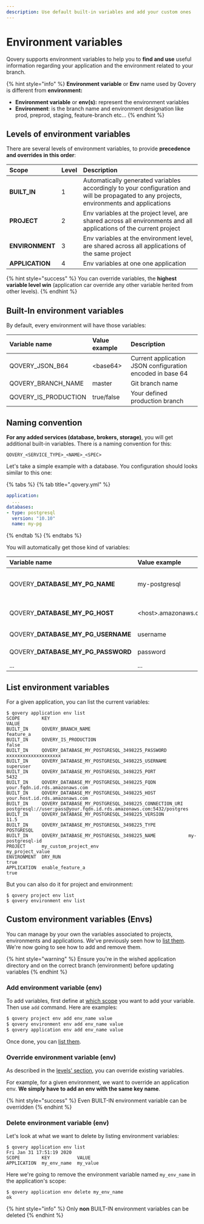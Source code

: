 ```yaml
---
description: Use default built-in variables and add your custom ones
---
```


# Environment variables

Qovery supports environment variables to help you to **find and use** useful information regarding your application and the environment related to your branch.

{% hint style="info" %}
**Environment variable** or **Env** name used by Qovery is different from **environment:**

* **Environment variable** or **env\(s\):** represent the environment variables
* **Environment**: is the branch name and environment designation like prod, preprod, staging, feature-branch etc...
{% endhint %}

## Levels of environment variables

There are several levels of environment variables, to provide **precedence and overrides in this order**:

| Scope | Level | Description |
| :--- | :--- | :--- |
| **BUILT\_IN** | 1 | Automatically generated variables accordingly to your configuration and will be propagated to any projects, environments and applications |
| **PROJECT** | 2 | Env variables at the project level, are shared across all environments and all applications of the current project |
| **ENVIRONMENT** | 3 | Env variables at the environment level, are shared across all applications of the same project |
| **APPLICATION** | 4 | Env variables at one one application |

{% hint style="success" %}
You can override variables, the **highest variable level win** \(application car override any other variable herited from other levels\).
{% endhint %}

## Built-In environment variables

By default, every environment will have those variables:

| Variable name | Value example | Description |
| :--- | :--- | :--- |
| QOVERY\_JSON\_B64 | &lt;base64&gt; | Current application JSON configuration encoded in base 64 |
| QOVERY\_BRANCH\_NAME | master | Git branch name |
| QOVERY\_IS\_PRODUCTION | true/false | Your defined production branch |

## Naming convention

**For any added services \(database, brokers, storage\)**, you will get additional built-in variables. There is a naming convention for this:

```text
QOVERY_<SERVICE_TYPE>_<NAME>_<SPEC>
```

Let's take a simple example with a database. You configuration should looks similar to this one:

{% tabs %}
{% tab title=".qovery.yml" %}
```yaml
application:
  ...
databases:
- type: postgresql
  version: "10.10"
  name: my-pg
```
{% endtab %}
{% endtabs %}

You will automatically get those kind of variables:

| Variable name | Value example | Description |
| :--- | :--- | :--- |
| QOVERY\_**DATABASE**\_**MY\_PG**\_**NAME** | my-postgresql | Name of your PostgreSQL database |
| QOVERY\_**DATABASE**\_**MY\_PG**\_**HOST** | &lt;host&gt;.amazonaws.com | PostgreSQL host address |
| QOVERY\_**DATABASE**\_**MY\_PG**\_**USERNAME** | username | PostgreSQL username |
| QOVERY\_**DATABASE**\_**MY\_PG**\_**PASSWORD** | password | PostgreSQL password |
| ... | ... | ... |

## List environment variables

For a given application, you can list the current variables:

```text
$ qovery application env list
SCOPE        KEY                                                   VALUE
BUILT_IN     QOVERY_BRANCH_NAME                                    feature_a
BUILT_IN     QOVERY_IS_PRODUCTION                                  false
BUILT_IN     QOVERY_DATABASE_MY_POSTGRESQL_3498225_PASSWORD        xxxxxxxxxxxxxxxxxxxx
BUILT_IN     QOVERY_DATABASE_MY_POSTGRESQL_3498225_USERNAME        superuser
BUILT_IN     QOVERY_DATABASE_MY_POSTGRESQL_3498225_PORT            5432
BUILT_IN     QOVERY_DATABASE_MY_POSTGRESQL_3498225_FQDN            your.fqdn.id.rds.amazonaws.com
BUILT_IN     QOVERY_DATABASE_MY_POSTGRESQL_3498225_HOST            your.host.id.rds.amazonaws.com
BUILT_IN     QOVERY_DATABASE_MY_POSTGRESQL_3498225_CONNECTION_URI  postgresql://user:pass@your.fqdn.id.rds.amazonaws.com:5432/postgres
BUILT_IN     QOVERY_DATABASE_MY_POSTGRESQL_3498225_VERSION         11.5
BUILT_IN     QOVERY_DATABASE_MY_POSTGRESQL_3498225_TYPE            POSTGRESQL
BUILT_IN     QOVERY_DATABASE_MY_POSTGRESQL_3498225_NAME            my-postgresql-id
PROJECT      my_custom_project_env                                 my_project_value
ENVIRONMENT  DRY_RUN                                               true
APPLICATION  enable_feature_a                                      true
```

But you can also do it for project and environment:

```text
$ qovery project env list
$ qovery environment env list
```

## Custom environment variables \(Envs\)

You can manage by your own the variables associated to projects, environments and applications. We've previously seen how to [list them](environment-variables.md#list-environment-variables). We're now going to see how to add and remove them.

{% hint style="warning" %}
Ensure you're in the wished application directory and on the correct branch \(environment\) before updating variables
{% endhint %}

### Add environment variable \(env\)

To add variables, first define at [which scope](environment-variables.md#levels-of-environment-variable) you want to add your variable. Then use `add` command. Here are examples:

```bash
$ qovery project env add env_name value
$ qovery environment env add env_name value
$ qovery application env add env_name value
```

Once done, you can [list them](environment-variables.md#list-environment-variables).

### Override environment variable \(env\)

As described in the [levels' section](environment-variables.md#levels-of-environment-variable), you can override existing variables.

For example, for a given environment, we want to override an application env. **We simply have to add an env with the same key name**.

{% hint style="success" %}
Even BUILT-IN environment variable can be overridden
{% endhint %}

### Delete environment variable \(env\)

Let's look at what we want to delete by listing environment variables:

```text
$ qovery application env list                                                                                                                                                               Fri Jan 31 17:51:19 2020
SCOPE        KEY          VALUE
APPLICATION  my_env_name  my_value
```

Here we're going to remove the environment variable named `my_env_name` in the application's scope:

```text
$ qovery application env delete my_env_name
ok
```

{% hint style="info" %}
Only **non** BUILT-IN environment variables can be deleted
{% endhint %}

